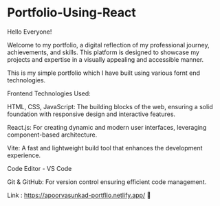 # Portfolio-Using-React
Hello Everyone!

Welcome to my portfolio, a digital reflection of my professional journey, achievements, and skills. This platform is designed to showcase my projects and expertise in a visually appealing and accessible manner. 

This is my simple portfolio which I have built using various fornt end technologies.


Frontend Technologies Used:

HTML, CSS, JavaScript: The building blocks of the web, ensuring a solid foundation with responsive design and interactive features.

React.js: For creating dynamic and modern user interfaces, leveraging component-based architecture.

Vite: A fast and lightweight build tool that enhances the development experience.

Code Editor - VS Code

Git & GitHub: For version control ensuring efficient code management.

Link : https://apoorvasunkad-portflio.netlify.app/ 🚀